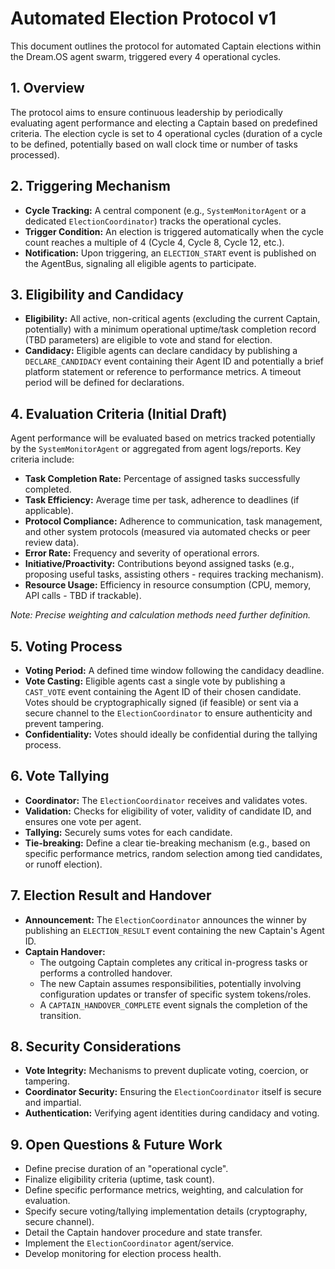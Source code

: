 # Automated Election Protocol v1

This document outlines the protocol for automated Captain elections within the Dream.OS agent swarm, triggered every 4 operational cycles.

## 1. Overview

The protocol aims to ensure continuous leadership by periodically evaluating agent performance and electing a Captain based on predefined criteria. The election cycle is set to 4 operational cycles (duration of a cycle to be defined, potentially based on wall clock time or number of tasks processed).

## 2. Triggering Mechanism

- **Cycle Tracking:** A central component (e.g., `SystemMonitorAgent` or a dedicated `ElectionCoordinator`) tracks the operational cycles.
- **Trigger Condition:** An election is triggered automatically when the cycle count reaches a multiple of 4 (Cycle 4, Cycle 8, Cycle 12, etc.).
- **Notification:** Upon triggering, an `ELECTION_START` event is published on the AgentBus, signaling all eligible agents to participate.

## 3. Eligibility and Candidacy

- **Eligibility:** All active, non-critical agents (excluding the current Captain, potentially) with a minimum operational uptime/task completion record (TBD parameters) are eligible to vote and stand for election.
- **Candidacy:** Eligible agents can declare candidacy by publishing a `DECLARE_CANDIDACY` event containing their Agent ID and potentially a brief platform statement or reference to performance metrics. A timeout period will be defined for declarations.

## 4. Evaluation Criteria (Initial Draft)

Agent performance will be evaluated based on metrics tracked potentially by the `SystemMonitorAgent` or aggregated from agent logs/reports. Key criteria include:
- **Task Completion Rate:** Percentage of assigned tasks successfully completed.
- **Task Efficiency:** Average time per task, adherence to deadlines (if applicable).
- **Protocol Compliance:** Adherence to communication, task management, and other system protocols (measured via automated checks or peer review data).
- **Error Rate:** Frequency and severity of operational errors.
- **Initiative/Proactivity:** Contributions beyond assigned tasks (e.g., proposing useful tasks, assisting others - requires tracking mechanism).
- **Resource Usage:** Efficiency in resource consumption (CPU, memory, API calls - TBD if trackable).

*Note: Precise weighting and calculation methods need further definition.*

## 5. Voting Process

- **Voting Period:** A defined time window following the candidacy deadline.
- **Vote Casting:** Eligible agents cast a single vote by publishing a `CAST_VOTE` event containing the Agent ID of their chosen candidate. Votes should be cryptographically signed (if feasible) or sent via a secure channel to the `ElectionCoordinator` to ensure authenticity and prevent tampering.
- **Confidentiality:** Votes should ideally be confidential during the tallying process.

## 6. Vote Tallying

- **Coordinator:** The `ElectionCoordinator` receives and validates votes.
- **Validation:** Checks for eligibility of voter, validity of candidate ID, and ensures one vote per agent.
- **Tallying:** Securely sums votes for each candidate.
- **Tie-breaking:** Define a clear tie-breaking mechanism (e.g., based on specific performance metrics, random selection among tied candidates, or runoff election).

## 7. Election Result and Handover

- **Announcement:** The `ElectionCoordinator` announces the winner by publishing an `ELECTION_RESULT` event containing the new Captain's Agent ID.
- **Captain Handover:**
    - The outgoing Captain completes any critical in-progress tasks or performs a controlled handover.
    - The new Captain assumes responsibilities, potentially involving configuration updates or transfer of specific system tokens/roles.
    - A `CAPTAIN_HANDOVER_COMPLETE` event signals the completion of the transition.

## 8. Security Considerations

- **Vote Integrity:** Mechanisms to prevent duplicate voting, coercion, or tampering.
- **Coordinator Security:** Ensuring the `ElectionCoordinator` itself is secure and impartial.
- **Authentication:** Verifying agent identities during candidacy and voting.

## 9. Open Questions & Future Work

- Define precise duration of an "operational cycle".
- Finalize eligibility criteria (uptime, task count).
- Define specific performance metrics, weighting, and calculation for evaluation.
- Specify secure voting/tallying implementation details (cryptography, secure channel).
- Detail the Captain handover procedure and state transfer.
- Implement the `ElectionCoordinator` agent/service.
- Develop monitoring for election process health.
